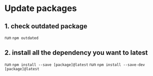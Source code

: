 # Update packages

## 1. check outdated package

run `npm outdated`

## 2. install all the dependency you want to latest

run `npm install --save [package]@latest`
run `npm install --save-dev [package]@latest`
